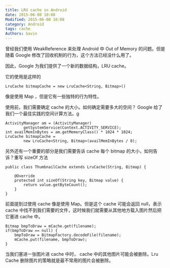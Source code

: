 ```yaml
---
title: LRU cache in Android
date: 2015-06-08 10:08
Modified: 2015-06-08 10:08
category: Android
tags: cache
Authors: Gavin
---
```


曾经我们使用 WeakReference 来处理 Android 中 Out of Memory 的问题。但是随着 Google 修改了回收机制的行为，这个方法已经没什么用了。
<!-- excerpt -->

因此，Google 为我们提供了一个新的数据结构，LRU cache。

它的使用是这样的

```
LruCache bitmapCache = new LruCache<String, Bitmap>()
```

像是使用 Map ，但是它有一些独特的行为特性。

使用前，我们需要确定 cache 的大小。如何确定需要多大的空间？ Google 给了我们一个最佳实践的空间计算方法。g

```
ActivityManager am = (ActivityManager)
        getSystemService(Context.ACTIVITY_SERVICE);
int availMemInBytes = am.getMemoryClass() * 1024 * 1024;
LruCache bitmapCache = 
        new LruCache<String, Bitmap>(availMemInBytes / 8);
```

另外还有一个重要的部分是我们需要告诉 cache 每个 bitmap 的大小，如何告诉？重写 sizeOf 方法

```
public class ThumbnailCache extends LruCache(String, Bitmap) {
    
    @Override
    protected int sizeOf(String key, Bitmap value) {
        return value.getByteCount();
    }
}
```

前面提到过使用 cache 像是使用 Map。但是这个 cache 可能会返回 null，表示 cache 中找不到我们需要的文件，这时候我们就需要从其他地方载入图片然后把它塞进 cache 中。

```
Bitmap bmpToDraw = mCache.get(filename);
if(bmpToDraw == null) {
    bmpToDraw = BitmapFactory.decodeFile(filename);
    mCache.put(filename, bmpToDraw);
}
```

当我们塞进一张图片进 cache 中时， cache 中的其他图片可能会被删除。Lru Cache 删除图片的策略就是最不常用的图片会被删除。
